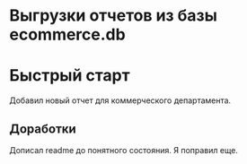 # Выгрузки отчетов из базы ecommerce.db

# Быстрый старт
Добавил новый отчет для коммерческого департамента.

## Доработки
Дописал readme до понятного состояния. Я поправил еще.